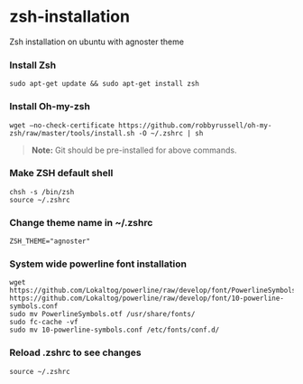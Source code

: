 # zsh-installation
Zsh installation on ubuntu with agnoster theme

### Install Zsh
```
sudo apt-get update && sudo apt-get install zsh 
```

### Install Oh-my-zsh
```
wget –no-check-certificate https://github.com/robbyrussell/oh-my-zsh/raw/master/tools/install.sh -O ~/.zshrc | sh 
```
> **Note:** Git should be pre-installed for above commands.

### Make ZSH default shell
```
chsh -s /bin/zsh
source ~/.zshrc
```

### Change theme name in ~/.zshrc 
```
ZSH_THEME="agnoster"
```

### System wide powerline font installation
```
wget https://github.com/Lokaltog/powerline/raw/develop/font/PowerlineSymbols.otf https://github.com/Lokaltog/powerline/raw/develop/font/10-powerline-symbols.conf
sudo mv PowerlineSymbols.otf /usr/share/fonts/
sudo fc-cache -vf
sudo mv 10-powerline-symbols.conf /etc/fonts/conf.d/
```
### Reload .zshrc to see changes
```
source ~/.zshrc
```
